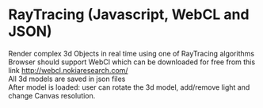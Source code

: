 RayTracing (Javascript, WebCL and JSON)
==========

Render complex 3d Objects in real time using one of RayTracing algorithms</br>
Browser should support WebCl which can be downloaded for free from this link http://webcl.nokiaresearch.com/</br>
All 3d models are saved in json files</br>
After model is loaded: user can rotate the 3d model, add/remove light and change Canvas resolution.




